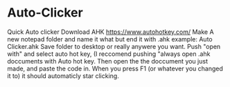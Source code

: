 # Auto-Clicker
Quick Auto clicker
Download AHK https://www.autohotkey.com/
Make A new notepad folder and name it what but end it with .ahk
example: Auto Clicker.ahk
Save folder to desktop or really anywere you want.
Push "open with" and select auto hot key, (I reccomend pushing "always open .ahk doccuments with Auto hot key.
Then open the the doccument you just made, and paste the code in.
When you press F1  (or whatever you changed it to) it should automaticly star clicking.

